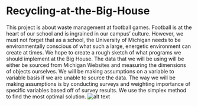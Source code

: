 # Recycling-at-the-Big-House
This project is about waste management at football games. Football is at the heart of our school and is ingrained in our campus’ culture. However, we must not forget that as a school, the University of Michigan needs to be environmentally conscious of what such a large, energetic environment can create at times. We hope to create a rough sketch of what programs we should implement at the Big House. The data that we will be using will be either be sourced from Michigan Websites and measuring the dimensions of objects ourselves. We will be making assumptions on a variable to variable basis if we are unable to source the data. The way we will be making assumptions is by conducting surveys and weighting importance of specific variables based off of survey results. We use the simplex method to find the most optimal solution.
![alt text](https://github.com/shlee2017/Recycling-at-the-Big-House/RecyBigHousePoster.png)
